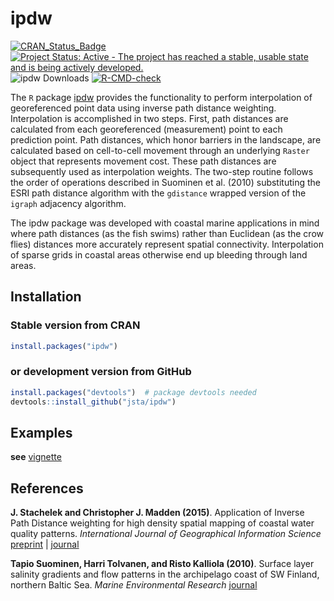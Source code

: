 
# ipdw

[![CRAN_Status_Badge](https://www.r-pkg.org/badges/version/ipdw)](https://cran.r-project.org/package=ipdw)
[![Project Status: Active - The project has reached a stable, usable
state and is being actively
developed.](https://www.repostatus.org/badges/latest/active.svg)](https://www.repostatus.org/#active)
![ipdw Downloads](https://cranlogs.r-pkg.org/badges/ipdw)
[![R-CMD-check](https://github.com/jsta/ipdw/actions/workflows/R-CMD-check.yml/badge.svg)](https://github.com/jsta/ipdw/actions/workflows/R-CMD-check.yml)

The `R` package [ipdw](https://jsta.rbind.io/pdf/stachmadden2015am.pdf)
provides the functionality to perform interpolation of georeferenced
point data using inverse path distance weighting. Interpolation is
accomplished in two steps. First, path distances are calculated from
each georeferenced (measurement) point to each prediction point. Path
distances, which honor barriers in the landscape, are calculated based
on cell-to-cell movement through an underlying `Raster` object that
represents movement cost. These path distances are subsequently used as
interpolation weights. The two-step routine follows the order of
operations described in Suominen et al. (2010) substituting the ESRI
path distance algorithm with the `gdistance` wrapped version of the
`igraph` adjacency algorithm.

The ipdw package was developed with coastal marine applications in mind
where path distances (as the fish swims) rather than Euclidean (as the
crow flies) distances more accurately represent spatial connectivity.
Interpolation of sparse grids in coastal areas otherwise end up bleeding
through land areas.

## Installation

### Stable version from CRAN

``` r
install.packages("ipdw")
```

### or development version from GitHub

``` r
install.packages("devtools")  # package devtools needed
devtools::install_github("jsta/ipdw")
```

## Examples

**see** [vignette](http://jsta.github.io/ipdw/articles/)

## References

**J. Stachelek and Christopher J. Madden (2015)**. Application of
Inverse Path Distance weighting for high density spatial mapping of
coastal water quality patterns. *International Journal of Geographical
Information Science*
[preprint](https://jsta.rbind.io/pdf/stachmadden2015am.pdf) \|
[journal](https://doi.org/10.1080/13658816.2015.1018833)

**Tapio Suominen, Harri Tolvanen, and Risto Kalliola (2010)**. Surface
layer salinity gradients and flow patterns in the archipelago coast of
SW Finland, northern Baltic Sea. *Marine Environmental Research*
[journal](https://dx.doi.org/10.1016/j.marenvres.2009.10.009)
